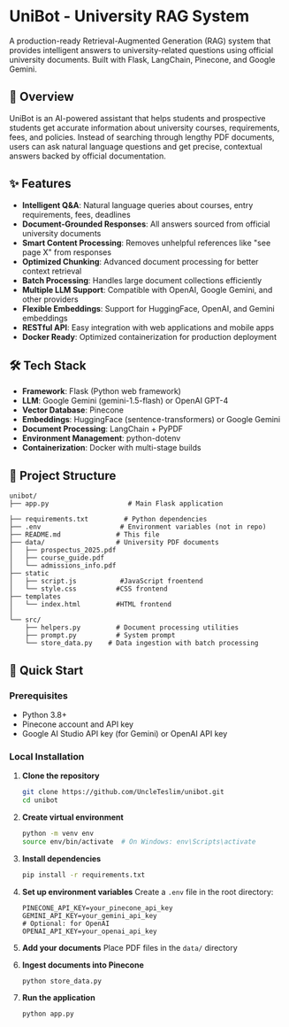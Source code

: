 # UniBot - University RAG System

A production-ready Retrieval-Augmented Generation (RAG) system that provides intelligent answers to university-related questions using official university documents. Built with Flask, LangChain, Pinecone, and Google Gemini.

## 🎯 Overview

UniBot is an AI-powered assistant that helps students and prospective students get accurate information about university courses, requirements, fees, and policies. Instead of searching through lengthy PDF documents, users can ask natural language questions and get precise, contextual answers backed by official documentation.

## ✨ Features

- **Intelligent Q&A**: Natural language queries about courses, entry requirements, fees, deadlines
- **Document-Grounded Responses**: All answers sourced from official university documents
- **Smart Content Processing**: Removes unhelpful references like "see page X" from responses
- **Optimized Chunking**: Advanced document processing for better context retrieval
- **Batch Processing**: Handles large document collections efficiently
- **Multiple LLM Support**: Compatible with OpenAI, Google Gemini, and other providers
- **Flexible Embeddings**: Support for HuggingFace, OpenAI, and Gemini embeddings
- **RESTful API**: Easy integration with web applications and mobile apps
- **Docker Ready**: Optimized containerization for production deployment

## 🛠️ Tech Stack

- **Framework**: Flask (Python web framework)
- **LLM**: Google Gemini (gemini-1.5-flash) or OpenAI GPT-4
- **Vector Database**: Pinecone
- **Embeddings**: HuggingFace (sentence-transformers) or Google Gemini
- **Document Processing**: LangChain + PyPDF
- **Environment Management**: python-dotenv
- **Containerization**: Docker with multi-stage builds

## 📁 Project Structure

```
unibot/
├── app.py                    # Main Flask application

├── requirements.txt         # Python dependencies
├── .env                    # Environment variables (not in repo)
├── README.md              # This file
├── data/                  # University PDF documents
│   ├── prospectus_2025.pdf
│   ├── course_guide.pdf
│   └── admissions_info.pdf
├── static
│   ├── script.js           #JavaScript froentend
│   └── style.css          #CSS frontend
├── templates
│   └── index.html         #HTML frontend
│
└── src/
    ├── helpers.py         # Document processing utilities
    ├── prompt.py          # System prompt
    └── store_data.py    # Data ingestion with batch processing
```

## 🚀 Quick Start

### Prerequisites

- Python 3.8+
- Pinecone account and API key
- Google AI Studio API key (for Gemini) or OpenAI API key

### Local Installation

1. **Clone the repository**

   ```bash
   git clone https://github.com/UncleTeslim/unibot.git
   cd unibot
   ```

2. **Create virtual environment**

   ```bash
   python -m venv env
   source env/bin/activate  # On Windows: env\Scripts\activate
   ```

3. **Install dependencies**

   ```bash
   pip install -r requirements.txt
   ```

4. **Set up environment variables**
   Create a `.env` file in the root directory:

   ```env
   PINECONE_API_KEY=your_pinecone_api_key
   GEMINI_API_KEY=your_gemini_api_key
   # Optional: for OpenAI
   OPENAI_API_KEY=your_openai_api_key
   ```

5. **Add your documents**
   Place PDF files in the `data/` directory

6. **Ingest documents into Pinecone**

   ```bash
   python store_data.py
   ```

7. **Run the application**
   ```bash
   python app.py
   ```
